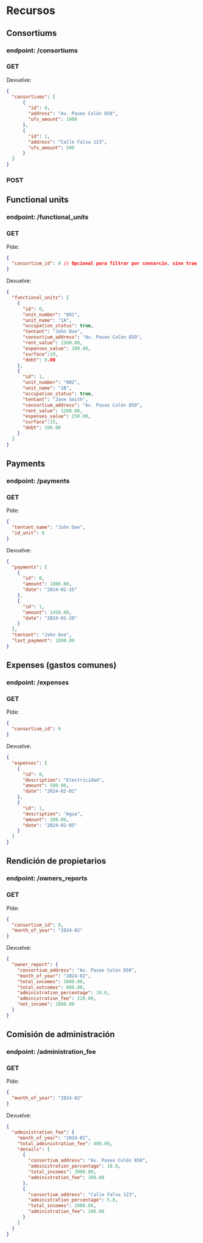 # Recursos

## Consortiums
### endpoint: /consortiums
### GET
Devuelve:
```json
{
  "consortiums": [
      {
        "id": 0,
        "address": "Av. Paseo Colón 850",
        "ufs_amount": 1000
      },
      {
        "id": 1,
        "address": "Calle Falsa 123",
        "ufs_amount": 500
      }
  ]
}
```
### POST

## Functional units
### endpoint: /functional_units
### GET
Pide:
```json
{
  "consortium_id": 0 // Opcional para filtrar por consorcio, sino trae todas las unidades
}
```
Devuelve:
```json
{
  "functional_units": [
    {
      "id": 0,
      "unit_number": "001",
      "unit_name": "1A",
      "occupation_status": true,
      "tentant": "John Doe",
      "consortium_address": "Av. Paseo Colón 850",
      "rent_value": 1500.00,
      "expenses_value": 300.00,
      "surface":10,
      "debt": 0.00
    },
    {
      "id": 1,
      "unit_number": "002",
      "unit_name": "1B",
      "occupation_status": true,
      "tentant": "Jane Smith",
      "consortium_address": "Av. Paseo Colón 850",
      "rent_value": 1200.00,
      "expenses_value": 250.00,
      "surface":15,
      "debt": 100.00
    }
  ]
}
```
## Payments
### endpoint: /payments
### GET
Pide:
```json
{
  "tentant_name": "John Doe", 
  "id_unit": 0
}
```
Devuelve:
```json
{
  "payments": [
    {
      "id": 0,
      "amount": 1800.00,
      "date": "2024-02-15"
    },
    {
      "id": 1,
      "amount": 1450.00,
      "date": "2024-01-20"
    }
  ],
  "tentant": "John Doe",
  "last_payment": 1800.00
}
```
## Expenses (gastos comunes)
### endpoint: /expenses
### GET
Pide:
```json
{
  "consortium_id": 0
}
```
Devuelve:
```json
{
  "expenses": [
    {
      "id": 0,
      "description": "Electricidad",
      "amount": 500.00,
      "date": "2024-02-01"
    },
    {
      "id": 1,
      "description": "Agua",
      "amount": 300.00,
      "date": "2024-02-05"
    }
  ]
}
```

## Rendición de propietarios
### endpoint: /owners_reports
### GET
Pide:
```json
{
  "consortium_id": 0,
  "month_of_year": "2024-02"
}
```
Devuelve:
```json
{
  "owner_report": {
    "consortium_address": "Av. Paseo Colón 850",
    "month_of_year": "2024-02",
    "total_incomes": 3000.00,
    "total_outcomes": 800.00,
    "administration_percentage": 10.0,
    "administration_fee": 220.00,
    "net_income": 1880.00
  }
}
```
## Comisión de administración
### endpoint: /administration_fee
### GET
Pide:
```json
{
  "month_of_year": "2024-02"
}
```
Devuelve:
```json
{
  "administration_fee": {
    "month_of_year": "2024-02",
    "total_administration_fee": 400.00,
    "details": [
      {
        "consortium_address": "Av. Paseo Colón 850",
        "administration_percentage": 10.0,
        "total_incomes": 3000.00,
        "administration_fee": 300.00
      },
      {
        "consortium_address": "Calle Falsa 123",
        "administration_percentage": 5.0,
        "total_incomes": 2000.00,
        "administration_fee": 100.00
      }
    ]
  }
}
```